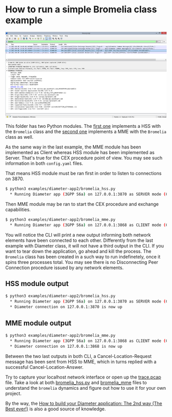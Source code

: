 # How to run a simple Bromelia class example

[![Trace](trace.jpeg)](trace.jpeg)

This folder has two Python modules. The [first one](bromelia_hss.py) implements a HSS with the `Bromelia` class and the [second one](bromelia_mme.py) implements a MME with the `Bromelia` class as well.

As the same way in the last example, the MME module has been implemented as Client whereas HSS module has been implemented as Server. That's true for the CEX procedure point of view. You may see such information in both `config.yaml` files.

That means HSS module must be ran first in order to listen to connections on 3870.

```bash
$ python3 examples/diameter-app2/bromelia_hss.py
  * Running Diameter app (3GPP S6a) on 127.0.0.1:3870 as SERVER mode (CEX)
```

Then MME module may be ran to start the CEX procedure and exchange capabilities.

```bash
$ python3 examples/diameter-app2/bromelia_mme.py
  * Running Diameter app (3GPP S6a) on 127.0.0.1:3868 as CLIENT mode (CEX)
```

You will notice the CLI will print a new output informing both network elements have been connected to each other. Differently from the last example with Diameter class, it will not have a third output in the CLI. If you want to tear down the application, go ahead and kill the process. The `Bromelia` class has been created in a such way to run indefinetely, once it spins three processes total. You may see there is no Disconnecting Peer Connection procedure issued by any network elements.

## HSS module output

```bash
$ python3 examples/diameter-app2/bromelia_hss.py
  * Running Diameter app (3GPP S6a) on 127.0.0.1:3870 as SERVER mode (CEX)
  * Diameter connection on 127.0.0.1:3870 is now up
```

## MME module output

```bash
$ python3 examples/diameter-app2/bromelia_mme.py
  * Running Diameter app (3GPP S6a) on 127.0.0.1:3868 as CLIENT mode (CEX)
  * Diameter connection on 127.0.0.1:3868 is now up
```

Between the two last outputs in both CLI, a Cancel-Location-Request message has been sent from HSS to MME, which in turns replied with a successful Cancel-Location-Answer.

Try to capture your localhost network interface or open up the [trace.pcap](trace.pcap) file. Take a look at both [bromelia_hss.py](bromelia_hss.py) and [bromelia_mme](bromelia_mme.py) files to understand the `bromelia` dynamics and figure out how to use it for your own project.

By the way, the [How to build your Diameter application: The 2nd way (The Best ever!)](../../docs/diameter-app2.md) is also a good source of knowledge.
